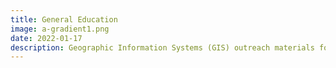 ```yaml
---
title: General Education
image: a-gradient1.png
date: 2022-01-17
description: Geographic Information Systems (GIS) outreach materials for General Education.
---
```


